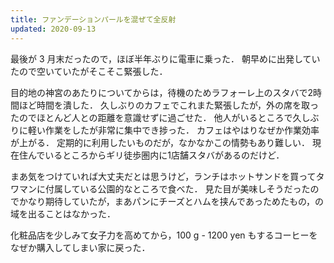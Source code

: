 ```yaml
---
title: ファンデーションパールを混ぜて全反射
updated: 2020-09-13
---
```


最後が 3 月末だったので，ほぼ半年ぶりに電車に乗った．
朝早めに出発していたので空いていたがそこそこ緊張した．

目的地の神宮のあたりについてからは，待機のためラフォーレ上のスタバで2時間ほど時間を潰した．
久しぶりのカフェでこれまた緊張したが，外の席を取ったのでほとんど人との距離を意識せずに過ごせた．
他人がいるところで久しぶりに軽い作業をしたが非常に集中でき捗った．
カフェはやはりなぜか作業効率が上がる．
定期的に利用したいものだが，なかなかこの情勢もあり難しい．
現在住んでいるところからギリ徒歩圏内に1店舗スタバがあるのだけど．

まあ気をつけていれば大丈夫だとは思うけど，ランチはホットサンドを買ってタワマンに付属している公園的なところで食べた．
見た目が美味しそうだったのでかなり期待していたが，まあパンにチーズとハムを挟んであっためたもの，の域を出ることはなかった．

化粧品店を少しみて女子力を高めてから，100 g - 1200 yen もするコーヒーをなぜか購入してしまい家に戻った．
